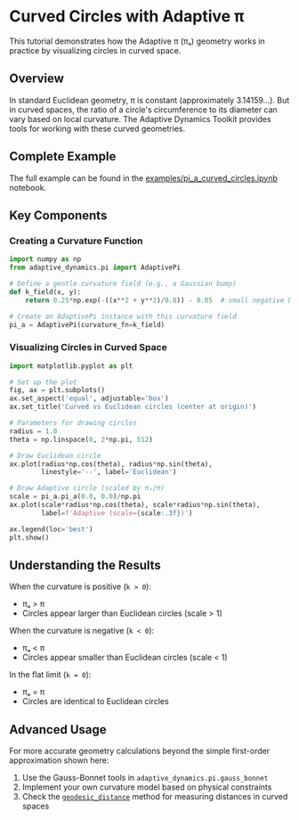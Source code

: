 # Curved Circles with Adaptive π

This tutorial demonstrates how the Adaptive π (πₐ) geometry works in practice by visualizing circles in curved space.

## Overview

In standard Euclidean geometry, π is constant (approximately 3.14159...). But in curved spaces, the ratio of a circle's circumference to its diameter can vary based on local curvature. The Adaptive Dynamics Toolkit provides tools for working with these curved geometries.

## Complete Example

The full example can be found in the [examples/pi_a_curved_circles.ipynb](https://github.com/RDM3DC/adaptive-dynamics-toolkit/blob/main/examples/pi_a_curved_circles.ipynb) notebook.

## Key Components

### Creating a Curvature Function

```python
import numpy as np
from adaptive_dynamics.pi import AdaptivePi

# Define a gentle curvature field (e.g., a Gaussian bump)
def k_field(x, y):
    return 0.25*np.exp(-((x**2 + y**2)/0.8)) - 0.05  # small negative baseline, positive bump near origin

# Create an AdaptivePi instance with this curvature field
pi_a = AdaptivePi(curvature_fn=k_field)
```

### Visualizing Circles in Curved Space

```python
import matplotlib.pyplot as plt

# Set up the plot
fig, ax = plt.subplots()
ax.set_aspect('equal', adjustable='box')
ax.set_title('Curved vs Euclidean circles (center at origin)')

# Parameters for drawing circles
radius = 1.0
theta = np.linspace(0, 2*np.pi, 512)

# Draw Euclidean circle
ax.plot(radius*np.cos(theta), radius*np.sin(theta), 
        linestyle='--', label='Euclidean')

# Draw Adaptive circle (scaled by πₐ/π)
scale = pi_a.pi_a(0.0, 0.0)/np.pi
ax.plot(scale*radius*np.cos(theta), scale*radius*np.sin(theta), 
        label=f'Adaptive (scale={scale:.3f})')

ax.legend(loc='best')
plt.show()
```

## Understanding the Results

When the curvature is positive (`k > 0`):
- πₐ > π
- Circles appear larger than Euclidean circles (scale > 1)

When the curvature is negative (`k < 0`):
- πₐ < π
- Circles appear smaller than Euclidean circles (scale < 1)

In the flat limit (`k = 0`):
- πₐ = π
- Circles are identical to Euclidean circles

## Advanced Usage

For more accurate geometry calculations beyond the simple first-order approximation shown here:

1. Use the Gauss-Bonnet tools in `adaptive_dynamics.pi.gauss_bonnet`
2. Implement your own curvature model based on physical constraints
3. Check the [`geodesic_distance`](../api/pi.md) method for measuring distances in curved spaces